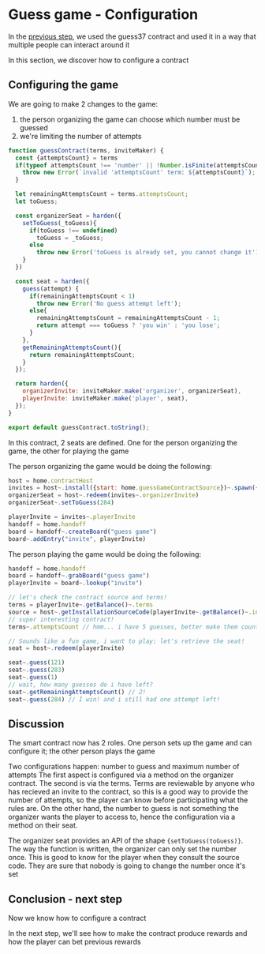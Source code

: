# Guess game - Configuration

In the [previous step](./guess-multiple), we used the guess37 contract and used it in a way that multiple people can interact around it

In this section, we discover how to configure a contract


## Configuring the game

We are going to make 2 changes to the game:
1. the person organizing the game can choose which number must be guessed
2. we're limiting the number of attempts

```js
function guessContract(terms, inviteMaker) {
  const {attemptsCount} = terms
  if(typeof attemptsCount !== 'number' || !Number.isFinite(attemptsCount) || attemptsCount < 1){
    throw new Error(`invalid 'attemptsCount' term: ${attemptsCount}`);
  }

  let remainingAttemptsCount = terms.attemptsCount;
  let toGuess;

  const organizerSeat = harden({
    setToGuess(_toGuess){
      if(toGuess !== undefined)
        toGuess = _toGuess;
      else
        throw new Error('toGuess is already set, you cannot change it');
    }
  })

  const seat = harden({
    guess(attempt) {
      if(remainingAttemptsCount < 1)
        throw new Error('No guess attempt left');
      else{
        remainingAttemptsCount = remainingAttemptsCount - 1;
        return attempt === toGuess ? 'you win' : 'you lose';
      }
    },
    getRemainingAttemptsCount(){
      return remainingAttemptsCount;
    }
  });

  return harden({
    organizerInvite: inviteMaker.make('organizer', organizerSeat),
    playerInvite: inviteMaker.make('player', seat),
  });
}

export default guessContract.toString();
```

In this contract, 2 seats are defined. One for the person organizing the game, the other for playing the game

The person organizing the game would be doing the following:
```js
host = home.contractHost
invites = host~.install({start: home.guessGameContractSource})~.spawn({attemptsCount: 5})
organizerSeat = host~.redeem(invites~.organizerInvite)
organizerSeat~.setToGuess(284)

playerInvite = invites~.playerInvite
handoff = home.handoff
board = handoff~.createBoard("guess game")
board~.addEntry("invite", playerInvite)
```

The person playing the game would be doing the following:
```js
handoff = home.handoff
board = handoff~.grabBoard("guess game")
playerInvite = board~.lookup("invite")

// let's check the contract source and terms!
terms = playerInvite~.getBalance()~.terms
source = host~.getInstallationSourceCode(playerInvite~.getBalance()~.installation)
// super interesting contract!
terms~.attemptsCount // hmm... i have 5 guesses, better make them count!

// Sounds like a fun game, i want to play: let's retrieve the seat!
seat = host~.redeem(playerInvite)

seat~.guess(121)
seat~.guess(283)
seat~.guess(1)
// wait, how many guesses do i have left?
seat~.getRemainingAttemptsCount() // 2!
seat~.guess(284) // I win! and i still had one attempt left! 
```


## Discussion

The smart contract now has 2 roles. One person sets up the game and can configure it; the other person plays the game

Two configurations happen: number to guess and maximum number of attempts
The first aspect is configured via a method on the organizer contract. The second is via the terms. Terms are reviewable by anyone who has recieved an invite to the contract, so this is a good way to provide the number of attempts, so the player can know before participating what the rules are. On the other hand, the number to guess is not something the organizer wants the player to access to, hence the configuration via a method on their seat.

The organizer seat provides an API of the shape `{setToGuess(toGuess)}`. The way the function is written, the organizer can only set the number once. This is good to know for the player when they consult the source code. They are sure that nobody is going to change the number once it's set


## Conclusion - next step

Now we know how to configure a contract

In the next step, we'll see how to make the contract produce rewards and how the player can bet previous rewards
